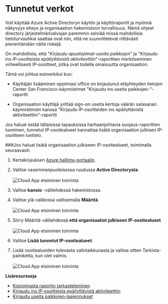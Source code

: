 <properties 
    pageTitle="Tunnetut verkkojen | Microsoft Azure" 
    description="Tunnetut verkkojen määrittäminen voit vältä IP-osoitteet, jotka kuuluvat organisaatiosi sisältyy useita paikkojen-merkki-apuohjelmat ja kirjaudu ins IP-osoitteista epäilyttävistä käyttöraportteja." 
    services="active-directory" 
    documentationCenter="" 
    authors="markusvi" 
    manager="femila"  
    editor=""/>

<tags 
    ms.service="active-directory" 
    ms.workload="identity" 
    ms.tgt_pltfrm="na" 
    ms.devlang="na" 
    ms.topic="article" 
    ms.date="10/10/2016" 
    ms.author="markvi"/>

# <a name="known-networks"></a>Tunnetut verkot


Voit käyttää Azure Active Directoryn käytön ja käyttöraportit ja myönnä näkyvyys eheys ja organisaation hakemistoon turvallisuus. Nämä ohjeet directory järjestelmänvalvojan paremmin selviää missä mahdollisia tietoturvauhkia saattaa ovat niin, että ne suunnittelevat riittävästi pienentämään näitä riskejä.

On mahdollista, että "*Kirjaudu apuohjelmat-useita paikkojen*" ja "*Kirjaudu ins IP-osoitteista epäilyttävistä aktiviteettiin*"-raporttien merkitseminen virheellisesti IP-osoitteet, jotka ovat todella omaisuutta organisaation. 

Tämä voi johtua esimerkiksi kun: 

- Käyttäjän lisääminen oppimiasi office on kirjautunut etäyhteyden tietojen Center San Francisco-käynnistimet "Kirjaudu ins useita paikkojen-"-raportti 

- Organisaation käyttäjä yrittää sign-on useita kertoja väärän salasanan käynnistimien kanssa "Kirjaudu IP-osoitteiden ins epäilyttävistä aktiviteettiin"-raportti 

Jos haluat estää tällaisissa tapauksissa harhaanjohtavia suojaus-raporttien luominen, tunnetut IP-osoitealueet kannattaa lisätä organisaation julkisen IP-osoitteen luettelo.    


###<a name="to-add-your-organizations-public-ip-address-ranges-perform-the-following-steps"></a>Jos haluat lisätä organisaation julkiseen IP-osoitealueet, toimimalla seuraavasti: 

1.  Kertakirjauksen [Azure hallinta-portaalin](https://manage.windowsazure.com).

2.  Valitse vasemmanpuoleisessa ruudussa **Active Directorysta**. <br><br>![Cloud App etsiminen toiminta](./media/active-directory-known-networks/known-netwoks-01.png)

3.  Valitse **kansio** -välilehdessä hakemistossa.

4.  Valitse ylä-valikossa valitsemalla **Määritä**. <br><br>![Cloud App etsiminen toiminta](./media/active-directory-known-networks/known-netwoks-02.png)

5.  Siirry Määritä-välilehdessä **että organisaatiot julkiseen IP-osoitealueet** <br><br>![Cloud App etsiminen toiminta](./media/active-directory-known-networks/known-netwoks-03.png)

6.  Valitse **Lisää tunnetut IP-osoitealueet**.

7.  Lisää osoitealueiden tulevasta valintaikkunasta ja valitse sitten Tarkista-painiketta, kun olet valmis. <br><br>![Cloud App etsiminen toiminta](./media/active-directory-known-networks/known-netwoks-04.png)


**Lisäresursseja**


* [Kopioimasta raportin tarkasteleminen](active-directory-view-access-usage-reports.md)
* [Kirjaudu ins IP-osoitteista epäilyttävistä aktiviteettiin](active-directory-reporting-sign-ins-from-ip-addresses-with-suspicious-activity.md)
* [Kirjaudu useita paikkojen-laajennukset](active-directory-reporting-sign-ins-from-multiple-geographies.md)


